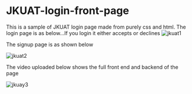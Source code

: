 # JKUAT-login-front-page
This is a sample of JKUAT login page made from purely css and html.
The login page is as below...If you login it either accepts or declines
![jkuat1](https://user-images.githubusercontent.com/91588670/178143827-5234118c-b98a-4cb9-9d56-d8e63454194a.PNG)

The signup page is as shown below

![jkuat2](https://user-images.githubusercontent.com/91588670/178143862-b8b2e200-9280-4071-b5fb-d0251c1c5dc7.PNG)

The video uploaded below shows the full front end and backend of the page

![jkuay3](https://user-images.githubusercontent.com/91588670/178144229-2717fc8e-97fe-4185-8692-9475fe0ed9bd.PNG)
